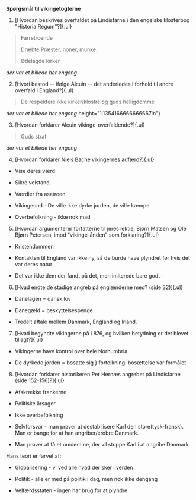 **Spørgsmål til vikingetogterne**

1.  [Hvordan beskrives overfaldet på Lindisfarne i den engelske
    klosterbog "Historia Regum"?]{.ul}

> Farretroende
>
> Dræbte Præster, noner, munke.
>
> Ødelagde kirker
>
*der var et billede her engang*

2.  [Hvori bestod -- ifølge Alcuin -- det anderledes i forhold til andre
    overfald i England?]{.ul}

> De respektere ikke kirker/klostre og guds helligdomme

*der var et billede her engang*
height="1.1354166666666667in"}

3.  [Hvordan forklarer Alcuin vikinge-overfaldende?]{.ul}

> Guds straf
>
*der var et billede her engang*

4.  [Hvordan forklarer Niels Bache vikingernes adfærd?]{.ul}

-   Vise deres værd

-   Sikre velstand.

-   Værdier fra asatroen

-   Vikingeond - De ville ikke dyrke jorden, de ville kæmpe

-   Overbefolkning - ikke nok mad

5.  [Hvordan argumenterer forfatterne til jeres lektie, Bjørn Matsen og
    Ole Bjørn Petersen, imod "vikinge-ånden" som forklaring?]{.ul}

-   Kristendommen

-   Kontakten til England var ikke ny, så de burde have plyndret før
    hvis det var deres natur

-   Det var ikke dem der fandt på det, men imiterede bare godt -

6.  [Hvad endte de stadige angreb på englænderne med? (side 32)]{.ul}

-   Danelagen = dansk lov

-   Danegæld = beskyttelsespenge

-   Tredelt aftale mellem Danmark, England og Irland.

7.  [Hvad begyndte vikingerne på i 876, og hvilken betydning er det
    blevet tillagt?]{.ul}

-   Vikingerne have kontrol over hele Norhumbria

-   De dyrkede jorden = bosatte sig } fortolkning: bosættelse var
    formålet

8.  [Hvordan forklarer historikeren Per Hernæs angrebet på Lindisfarne
    (side 152-156)?]{.ul}

-   Afskrække frankerne

-   Politiske årsager

-   Ikke overbefolkning

-   Selvforsvar - man prøver at destabilisere Karl den
    store(tysk-fransk). Man er bange for at han angriber/erobre Danmark.

-   Man prøver at få et omdømme, der vil stoppe Karl i at angribe
    Danmark.

Hans teori er farvet af:

-   Globalisering - vi ved alle hvad der sker i verden

-   Politik - alle er med på politik i dag, men nok ikke dengang

-   Velfærdsstaten - ingen har brug for at plyndre
